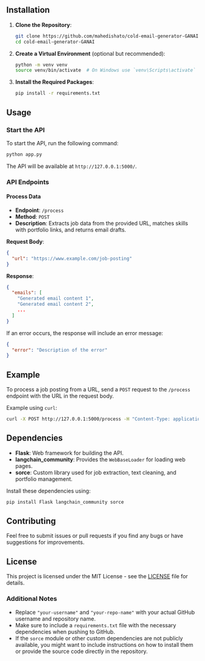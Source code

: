 

## Installation

1. **Clone the Repository**:
   ```bash
   git clone https://github.com/mahedishato/cold-email-generator-GANAI.git
   cd cold-email-generator-GANAI
   ```

2. **Create a Virtual Environment** (optional but recommended):
   ```bash
   python -m venv venv
   source venv/bin/activate  # On Windows use `venv\Scripts\activate`
   ```

3. **Install the Required Packages**:
   ```bash
   pip install -r requirements.txt
   ```

## Usage

### Start the API

To start the API, run the following command:

```bash
python app.py
```

The API will be available at `http://127.0.0.1:5000/`.

### API Endpoints

#### Process Data

- **Endpoint**: `/process`
- **Method**: `POST`
- **Description**: Extracts job data from the provided URL, matches skills with portfolio links, and returns email drafts.
  
**Request Body**:

```json
{
  "url": "https://www.example.com/job-posting"
}
```

**Response**:

```json
{
  "emails": [
    "Generated email content 1",
    "Generated email content 2",
    ...
  ]
}
```

If an error occurs, the response will include an error message:

```json
{
  "error": "Description of the error"
}
```

## Example

To process a job posting from a URL, send a `POST` request to the `/process` endpoint with the URL in the request body.

Example using `curl`:

```bash
curl -X POST http://127.0.0.1:5000/process -H "Content-Type: application/json" -d '{"url": "https://www.asthait.com/career/machine-learning-engineer/"}'
```

## Dependencies

- **Flask**: Web framework for building the API.
- **langchain_community**: Provides the `WebBaseLoader` for loading web pages.
- **sorce**: Custom library used for job extraction, text cleaning, and portfolio management.

Install these dependencies using:

```bash
pip install Flask langchain_community sorce
```

## Contributing

Feel free to submit issues or pull requests if you find any bugs or have suggestions for improvements.

## License

This project is licensed under the MIT License - see the [LICENSE](LICENSE) file for details.


### Additional Notes

- Replace `"your-username"` and `"your-repo-name"` with your actual GitHub username and repository name.
- Make sure to include a `requirements.txt` file with the necessary dependencies when pushing to GitHub.
- If the `sorce` module or other custom dependencies are not publicly available, you might want to include instructions on how to install them or provide the source code directly in the repository.